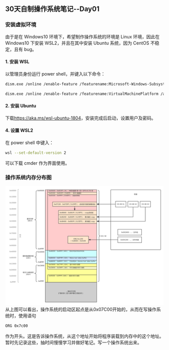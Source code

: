 <!--
 * @Author: chengsn
 * @Date: 2021-05-28 16:54:30
 * @LastEditTime: 2021-06-29 23:17:22
 * @LastEditors: chengsn
 * @Description: This is  just a test for C language.
 * @FilePath: \undefinedf:\30DayMakeOS\day01\day01.md
 * 可以输入预定的版权声明、个性签名、空行等
-->
## 30天自制操作系统笔记--Day01

### 安装虚拟环境

由于是在 Windows10 环境下，希望制作操作系统的环境是 Linux 环境，因此在 Windows10 下安装 WSL2，并且在其中安装 Ubuntu 系统，因为 CentOS 不稳定，且有 bug。

#### 1. 安装 WSL

以管理员身份运行 power shell，并键入以下命令：

```bash
dism.exe /online /enable-feature /featurename:Microsoft-Windows-Subsystem-Linux /all /norestart
```

```bash
dism.exe /online /enable-feature /featurename:VirtualMachinePlatform /all /norestart
```

#### 2. 安装 Ubuntu

下载<https://aka.ms/wsl-ubuntu-1804>，安装完成后启动，设置用户及密码。

#### 4. 设置 WSL2

在 power shell 中键入：

```bash
wsl --set-default-version 2
```

可以下载 cmder 作为界面使用。

### 操作系统内存分布图

![memoryMap](memoryMap.png)
从上图可以看出，操作系统的启动区起点是从0x07C00开始的，从而在写操作系统时，使用语句

```bash
ORG 0x7c00
```

作为开头。这是告诉操作系统，从这个地址开始将程序装载到内存中的这个地址。
暂时先记录这些，抽时间慢慢学习并做好笔记。写一个操作系统出来。